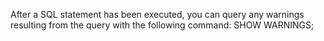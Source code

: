 After a SQL statement has been executed, you can query any warnings resulting from the query with the following command:
  SHOW WARNINGS;